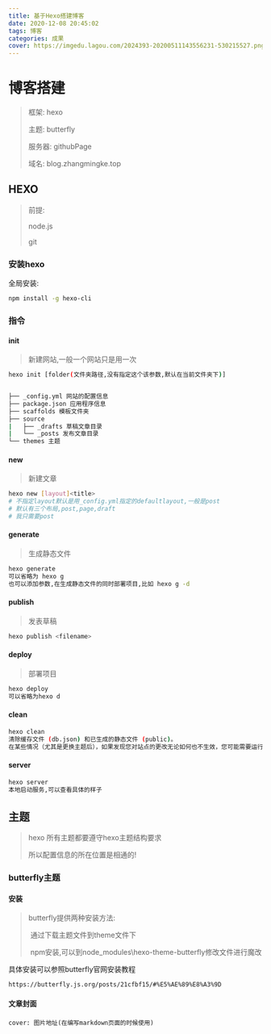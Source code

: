 ```yaml
---
title: 基于Hexo搭建博客
date: 2020-12-08 20:45:02
tags: 博客
categories: 成果
cover: https://imgedu.lagou.com/2024393-20200511143556231-530215527.png
---
```

# 博客搭建

> 框架: hexo 
>
> 主题: butterfly
>
> 服务器: githubPage
>
> 域名: blog.zhangmingke.top



## HEXO

> 前提: 
>
> node.js
>
> git



### 安装hexo

全局安装:

```bash
npm install -g hexo-cli
```

### 指令

#### init

> 新建网站,一般一个网站只是用一次

```bash
hexo init [folder(文件夹路径,没有指定这个该参数,默认在当前文件夹下)]


├── _config.yml 网站的配置信息
├── package.json 应用程序信息
├── scaffolds 模板文件夹
├── source
|   ├── _drafts 草稿文章目录
|   └── _posts 发布文章目录
└── themes 主题
```

#### new

> 新建文章

```bash
hexo new [layout]<title>
# 不指定layout默认是用_config.yml指定的defaultlayout,一般是post
# 默认有三个布局,post,page,draft
# 我只需要post
```

#### generate

> 生成静态文件

```bash
hexo generate
可以省略为 hexo g
也可以添加参数,在生成静态文件的同时部署项目,比如 hexo g -d
```

#### publish

> 发表草稿

```bash
hexo publish <filename>
```

#### deploy

> 部署项目

```bash
hexo deploy
可以省略为hexo d
```

#### clean

```bash
hexo clean
清除缓存文件 (db.json) 和已生成的静态文件 (public)。
在某些情况（尤其是更换主题后），如果发现您对站点的更改无论如何也不生效，您可能需要运行该命令
```

#### server

```bash
hexo server
本地启动服务,可以查看具体的样子
```



## 主题

> hexo 所有主题都要遵守hexo主题结构要求
>
> 所以配置信息的所在位置是相通的!

### butterfly主题

#### 安装

> butterfly提供两种安装方法:
>
> ​	通过下载主题文件到theme文件下
>
> ​	npm安装,可以到node_modules\hexo-theme-butterfly修改文件进行魔改

具体安装可以参照butterfly官网安装教程

```
https://butterfly.js.org/posts/21cfbf15/#%E5%AE%89%E8%A3%9D
```

#### 文章封面

```
cover: 图片地址(在编写markdown页面的时候使用)
```

